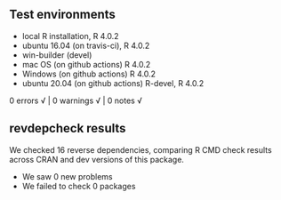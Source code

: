 ## Test environments

* local R installation, R 4.0.2
* ubuntu 16.04 (on travis-ci), R 4.0.2
* win-builder (devel)
* mac OS (on github actions) R 4.0.2
* Windows (on github actions) R 4.0.2
* ubuntu 20.04 (on github actions) R-devel, R 4.0.2

0 errors √ | 0 warnings √ | 0 notes √

## revdepcheck results

We checked 16 reverse dependencies, comparing R CMD check results across CRAN and dev versions of this package.

 * We saw 0 new problems
 * We failed to check 0 packages

